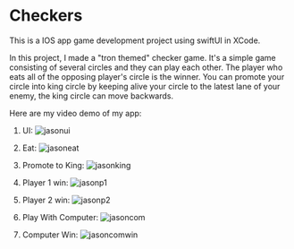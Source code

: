 # Checkers
This is a IOS app game development project using swiftUI in XCode.

In this project, I made a "tron themed" checker game.
It's a simple game consisting of several circles and they can play each other. The player who eats all of the opposing player's circle is the winner.
You can promote your circle into king circle by keeping alive your circle to the latest lane of your enemy, the king circle can move backwards.

Here are my video demo of my app:

1. UI:
![jasonui](https://user-images.githubusercontent.com/101935120/164969926-f912ee2e-d226-4a2d-8c25-facc807c15af.gif)

2. Eat:
![jasoneat](https://user-images.githubusercontent.com/101935120/164969933-ce542f33-f775-4a3e-966e-a071a8def84b.gif)

3. Promote to King:
![jasonking](https://user-images.githubusercontent.com/101935120/164969939-17247b79-b175-43cc-83e1-e8b359f82fbf.gif)

4. Player 1 win:
![jasonp1](https://user-images.githubusercontent.com/101935120/164969943-a9c17107-d4a3-4c91-9849-df368db8de96.gif)

5. Player 2 win:
![jasonp2](https://user-images.githubusercontent.com/101935120/164969950-1370b5ef-ce29-44f2-8d34-323d7c2bc385.gif)

6. Play With Computer:
![jasoncom](https://user-images.githubusercontent.com/101935120/164969958-6a4bcf59-5123-4036-9b90-7d8e2f93269e.gif)

7. Computer Win:
![jasoncomwin](https://user-images.githubusercontent.com/101935120/164969960-8376a25e-f278-43c1-9458-f35120474b4b.gif)


